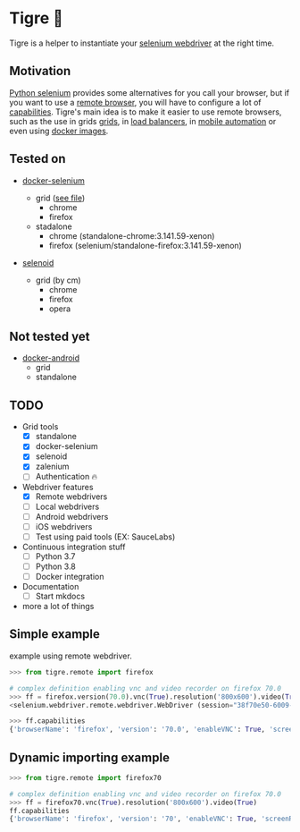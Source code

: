 # Tigre  :tiger:

Tigre is a helper to instantiate your [selenium webdriver](https://selenium.dev/documentation/en/webdriver/) at the right time.

## Motivation

[Python selenium](https://selenium-python.readthedocs.io) provides some alternatives for you call your browser, but if you want to use a [remote browser](https://selenium-python.readthedocs.io/getting-started.html#selenium-remote-webdriver),  you will have to configure a lot of [capabilities](https://selenium-python.readthedocs.io/api.html#desired-capabilities). Tigre's main idea is to make it easier to use remote browsers, such as the use in grids [grids](https://selenium.dev/documentation/en/grid/), in [load balancers](https://aerokube.com/ggr/latest/), in [mobile automation](https://pypi.org/project/Appium-Python-Client/) or even using [docker images](https://aerokube.com/selenoid/).


## Tested on

- [docker-selenium](https://github.com/SeleniumHQ/docker-selenium)
  - grid ([see file](./docker_test_images))
    - chrome
    - firefox
  - stadalone
    - chrome (standalone-chrome:3.141.59-xenon)
    - firefox (selenium/standalone-firefox:3.141.59-xenon)

- [selenoid](https://aerokube.com/selenoid/latest/)
  - grid (by cm)
    - chrome
    - firefox
    - opera


## Not tested yet
- [docker-android](https://github.com/budtmo/docker-android)
  - grid
  - standalone


## TODO

- Grid tools
  - [x] standalone
  - [x] docker-selenium
  - [x] selenoid
  - [x] zalenium
  - [ ] Authentication :fire:

- Webdriver features
  - [x] Remote webdrivers
  - [ ] Local webdrivers
  - [ ] Android webdrivers
  - [ ] iOS webdrivers
  - [ ] Test using paid tools (EX: SauceLabs)

- Continuous integration stuff
  - [ ] Python 3.7
  - [ ] Python 3.8
  - [ ] Docker integration

- Documentation
  - [ ] Start mkdocs

- more a lot of things

## Simple example

example using remote webdriver.

```python
>>> from tigre.remote import firefox

# complex definition enabling vnc and video recorder on firefox 70.0
>>> ff = firefox.version(70.0).vnc(True).resolution('800x600').video(True).build()
<selenium.webdriver.remote.webdriver.WebDriver (session="38f70e50-6009-4623-8969-34a9331ebf0a")>

>>> ff.capabilities
{'browserName': 'firefox', 'version': '70.0', 'enableVNC': True, 'screenResolution': '800x600', 'enableVideo': True}
```

## Dynamic importing example
```python
>>> from tigre.remote import firefox70

# complex definition enabling vnc and video recorder on firefox 70.0
>>> ff = firefox70.vnc(True).resolution('800x600').video(True)
ff.capabilities
{'browserName': 'firefox', 'version': '70', 'enableVNC': True, 'screenResolution': '800x600', 'enableVideo': True}
```
